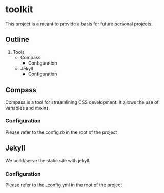 toolkit
=======

This project is a meant to provide a basis for future personal projects.

Outline
-

1. Tools
    * Compass
        - Configuration
    * Jekyll
        - Configuration



Compass
-------

Compass is a tool for streamlining CSS development. It allows the use of variables and mixins.

### Configuration

Please refer to the config.rb in the root of the project



Jekyll
------

We build/serve the static site with jekyll. 

### Configuration

Please refer to the _config.yml in the root of the project


